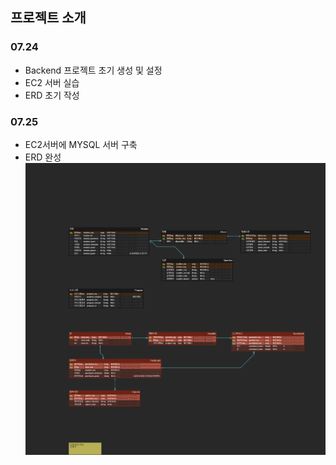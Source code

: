 ## 프로젝트 소개

### 07.24

- Backend 프로젝트 초기 생성 및 설정
- EC2 서버 실습
- ERD 초기 작성

### 07.25

- EC2서버에 MYSQL 서버 구축
- ERD 완성
  ![나랑노랑.png](images/나랑노랑.png)
